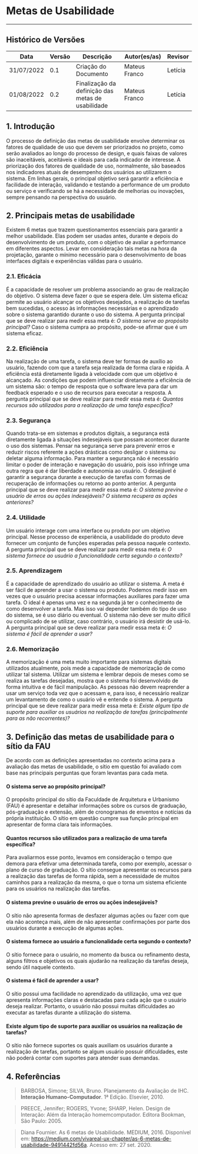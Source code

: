 # Metas de Usabilidade
***

## Histórico de Versões

**Data** | **Versão** | **Descrição** | **Autor(es/as)** | **Revisor**|
--- | --- | --- | --- | --- |
31/07/2022 | 0.1 | Criação do Documento | Mateus Franco | Letícia |
01/08/2022 | 0.2 | Finalização da definição das metas de usabilidade | Mateus Franco | Letícia |

## 1. Introdução
O processo de definição das metas de usabilidade envolve determinar os fatores de qualidade de uso que devem ser priorizados no projeto, como serão avaliados ao longo do processo de design, e quais faixas de valores são inaceitáveis, aceitáveis e ideais para cada indicador de interesse. A priorização dos fatores de qualidade de uso, normalmente, são baseados nos indicadores atuais de desempenho dos usuários ao utilizarem o sistema. Em linhas gerais, o principal objetivo será garantir a eficiência e facilidade de interação, validando e testando a performance de um produto ou serviço e verificando se há a necessidade de melhorias ou inovações, sempre pensando na perspectiva do usuário.

## 2. Principais metas de usabilidade
Existem 6 metas que trazem questionamentos essenciais para garantir a melhor usabilidade. Elas podem ser usadas antes, durante e depois do desenvolvimento de um produto, com o objetivo de avaliar a performance em diferentes aspectos. Levar em consideração tais metas na hora da projetação, garante o mínimo necessário para o desenvolvimento de boas interfaces digitais e experiências válidas para o usuário.

### 2.1. Eficácia
É a capacidade de resolver um problema associando ao grau de realização do objetivo. O sistema deve fazer o que se espera dele. 
Um sistema eficaz permite ao usuário alcançar os objetivos desejados, a realização de tarefas bem sucedidas, o acesso às informações necessárias e o aprendizado sobre o sistema garantido durante o uso do sistema. A pergunta principal que se deve realizar para medir essa meta é: _O sistema serve ao propósito principal?_ Caso o sistema cumpra ao propósito, pode-se afirmar que é um sistema eficaz.

### 2.2. Eficiência
Na realização de uma tarefa, o sistema deve ter formas de auxílio ao usuário, fazendo com que a tarefa seja realizada de forma clara e rápida. A eficiência está diretamente ligada à velocidade com que um objetivo é alcançado.
As condições que podem influenciar diretamente a eficiência de um sistema são: o tempo de resposta que o software leva para dar um feedback esperado e o uso de recursos para executar a resposta. A pergunta principal que se deve realizar para medir essa meta é: _Quantos recursos são utilizados para a realização de uma tarefa específica?_

### 2.3. Segurança
Quando trata-se em sistemas e produtos digitais, a segurança está diretamente ligada à situações indesejáveis que possam acontecer durante o uso dos sistemas. Pensar na segurança serve para prevenir erros e reduzir riscos referente a ações drásticas como desligar o sistema ou deletar alguma informação. Para manter a segurança não é necessário limitar o poder de interação e navegação do usuário, pois isso infringe uma outra regra que é dar liberdade e autonomia ao usuário. O desejável é garantir a segurança durante a execução de tarefas com formas de recuperação de informações ou retorno ao ponto anterior.
A pergunta principal que se deve realizar para medir essa meta é: _O sistema previne o usuário de erros ou ações indesejáveis? O sistema recupera as ações anteriores?_

### 2.4. Utilidade
Um usuário interage com uma interface ou produto por um objetivo principal. Nesse processo de experiência, a usabilidade do produto deve fornecer um conjunto de funções esperadas pela pessoa naquele contexto. A pergunta principal que se deve realizar para medir essa meta é: _O sistema fornece ao usuário a funcionalidade certa segundo o contexto?_

### 2.5. Aprendizagem
É a capacidade de aprendizado do usuário ao utilizar o sistema. A meta é ser fácil de aprender a usar o sistema ou produto. Podemos medir isso em vezes que o usuário precisa acessar informações auxiliares para fazer uma tarefa. O ideal é apenas uma vez e na segunda já ter o conhecimento de como desenvolver a tarefa. Mas isso vai depender também do tipo de uso do sistema, se é uso diário ou eventual. O sistema não deve ser muito difícil ou complicado de se utilizar, caso contrário, o usuário irá desistir de usá-lo. 
A pergunta principal que se deve realizar para medir essa meta é: _O sistema é fácil de aprender a usar?_

### 2.6. Memorização
A memorização é uma meta muito importante para sistemas digitais utilizados atualmente, pois mede a capacidade de memorização de como utilizar tal sistema. Utilizar um sistema e lembrar depois de meses como se realiza as tarefas desejadas, mostra que o sistema foi desenvolvido de forma intuitiva e de fácil manipulação.
As pessoas não devem reaprender a usar um serviço toda vez que o acessam e, para isso, é necessário realizar um levantamento de como o usuário vê e entende o sistema. A pergunta principal que se deve realizar para medir essa meta é: _Existe algum tipo de suporte para auxiliar os usuários na realização de tarefas (principalmente para as não recorrentes)?_

## 3. Definição das metas de usabilidade para o sítio da FAU
De acordo com as definições apresentadas no contexto acima para a avaliação das metas de usabilidade, o sítio em questão foi avaliado com base nas principais perguntas que foram levantas para cada meta.

#### O sistema serve ao propósito principal?
O propósito principal do sítio da Faculdade de Arquitetura e Urbanismo (FAU) é apresentar e detalhar informações sobre os cursos de graduação, pós-graduação e extensão, além de cronogramas de enventos e notícias da própria instituição. O sítio em questão cumpre sua função principal em apresentar de forma clara tais informações.

#### Quantos recursos são utilizados para a realização de uma tarefa específica?
Para avaliarmos esse ponto, levamos em consideração o tempo que demora para efetivar uma determinada tarefa, como por exemplo, acessar o plano de curso de graduação. O sítio consegue apresentar os recursos para a realização das tarefas de forma rápida, sem a necessidade de muitos caminhos para a realização da mesma, o que o torna um sistema eficiente para os usuários na realização das tarefas.

#### O sistema previne o usuário de erros ou ações indesejáveis?
O sítio não apresenta formas de desfazer algumas ações ou fazer com que ela não aconteça mais, além de não apresentar confirmações por parte dos usuários durante a execução de algumas ações.

#### O sistema fornece ao usuário a funcionalidade certa segundo o contexto?
O sítio fornece para o usuário, no momento da busca ou refinamento desta, alguns filtros e objetivos os quais ajudarão na realização da tarefas deseja, sendo útil naquele contexto.

#### O sistema é fácil de aprender a usar?
O sítio possui uma facilidade no aprendizado da utilização, uma vez que apresenta informações claras e destacadas para cada ação que o usuário deseja realizar. Portanto, o usuário não possui muitas dificuldades ao executar as tarefas durante a utilização do sistema.

#### Existe algum tipo de suporte para auxiliar os usuários na realização de tarefas?
O sítio não fornece suportes os quais auxiliam os usuários durante a realização de tarefas, portanto se algum usuário possuir dificuldades, este não poderá contar com suportes para atender suas demandas.

## 4. Referências
> BARBOSA, Simone; SILVA, Bruno. Planejamento da Avaliação de IHC. **Interação Humano-Computador**. 1ª Edição. Elsevier, 2010.

> PREECE, Jennifer; ROGERS, Yvone; SHARP, Helen. Design de Interação: Além da Interação homemcomputador. Editora Bookman, São Paulo: 2005. 

> Diana Fournier. As 6 metas de Usabilidade. MEDIUM, 2016. Disponível em: https://medium.com/vivareal-ux-chapter/as-6-metas-de-usabilidade-9491442fd56a. Acesso em: 27 set. 2020.
